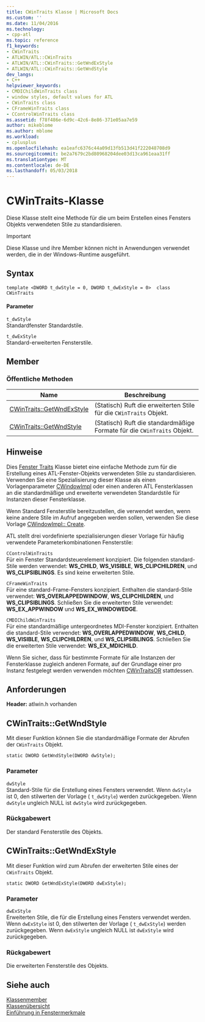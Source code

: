 ```yaml
---
title: CWinTraits Klasse | Microsoft Docs
ms.custom: ''
ms.date: 11/04/2016
ms.technology:
- cpp-atl
ms.topic: reference
f1_keywords:
- CWinTraits
- ATLWIN/ATL::CWinTraits
- ATLWIN/ATL::CWinTraits::GetWndExStyle
- ATLWIN/ATL::CWinTraits::GetWndStyle
dev_langs:
- C++
helpviewer_keywords:
- CMDIChildWinTraits class
- window styles, default values for ATL
- CWinTraits class
- CFrameWinTraits class
- CControlWinTraits class
ms.assetid: f78f486e-6d9c-42c6-8e86-371e05aa7e59
author: mikeblome
ms.author: mblome
ms.workload:
- cplusplus
ms.openlocfilehash: ea1eafc6376c44a09d13fb513d41f222048708d9
ms.sourcegitcommit: be2a7679c2bd80968204dee03d13ca961eaa31ff
ms.translationtype: MT
ms.contentlocale: de-DE
ms.lasthandoff: 05/03/2018
---
```

# <a name="cwintraits-class"></a>CWinTraits-Klasse
Diese Klasse stellt eine Methode für die um beim Erstellen eines Fensters Objekts verwendeten Stile zu standardisieren.  
  
> [!IMPORTANT]
>  Diese Klasse und ihre Member können nicht in Anwendungen verwendet werden, die in der Windows-Runtime ausgeführt.  
  
## <a name="syntax"></a>Syntax  
  
```
template <DWORD t_dwStyle = 0, DWORD t_dwExStyle = 0>  class CWinTraits
```  
  
#### <a name="parameters"></a>Parameter  
 `t_dwStyle`  
 Standardfenster Standardstile.  
  
 `t_dwExStyle`  
 Standard-erweiterten Fensterstile.  
  
## <a name="members"></a>Member  
  
### <a name="public-methods"></a>Öffentliche Methoden  
  
|Name|Beschreibung|  
|----------|-----------------|  
|[CWinTraits::GetWndExStyle](#getwndexstyle)|(Statisch) Ruft die erweiterten Stile für die `CWinTraits` Objekt.|  
|[CWinTraits::GetWndStyle](#getwndstyle)|(Statisch) Ruft die standardmäßige Formate für die `CWinTraits` Objekt.|  
  
## <a name="remarks"></a>Hinweise  
 Dies [Fenster Traits](../../atl/understanding-window-traits.md) Klasse bietet eine einfache Methode zum für die Erstellung eines ATL-Fenster-Objekts verwendeten Stile zu standardisieren. Verwenden Sie eine Spezialisierung dieser Klasse als einen Vorlagenparameter [CWindowImpl](../../atl/reference/cwindowimpl-class.md) oder einen anderen ATL Fensterklassen an die standardmäßige und erweiterte verwendeten Standardstile für Instanzen dieser Fensterklasse.  
  
 Wenn Standard Fensterstile bereitzustellen, die verwendet werden, wenn keine andere Stile im Aufruf angegeben werden sollen, verwenden Sie diese Vorlage [CWindowImpl:: Create](../../atl/reference/cwindowimpl-class.md#create).  
  
 ATL stellt drei vordefinierte spezialisierungen dieser Vorlage für häufig verwendete Parameterkombinationen Fensterstile:  
  
 `CControlWinTraits`  
 Für ein Fenster Standardsteuerelement konzipiert. Die folgenden standard-Stile werden verwendet: **WS_CHILD**, **WS_VISIBLE**, **WS_CLIPCHILDREN**, und **WS_CLIPSIBLINGS**. Es sind keine erweiterten Stile.  
  
 `CFrameWinTraits`  
 Für eine standard-Frame-Fensters konzipiert. Enthalten die standard-Stile verwendet: **WS_OVERLAPPEDWINDOW**, **WS_CLIPCHILDREN**, und **WS_CLIPSIBLINGS**. Schließen Sie die erweiterten Stile verwendet: **WS_EX_APPWINDOW** und **WS_EX_WINDOWEDGE**.  
  
 `CMDIChildWinTraits`  
 Für eine standardmäßige untergeordnetes MDI-Fenster konzipiert. Enthalten die standard-Stile verwendet: **WS_OVERLAPPEDWINDOW**, **WS_CHILD**, **WS_VISIBLE**, **WS_CLIPCHILDREN**, und **WS_CLIPSIBLINGS**. Schließen Sie die erweiterten Stile verwendet: **WS_EX_MDICHILD**.  
  
 Wenn Sie sicher, dass für bestimmte Formate für alle Instanzen der Fensterklasse zugleich anderen Formate, auf der Grundlage einer pro Instanz festgelegt werden verwenden möchten [CWinTraitsOR](../../atl/reference/cwintraitsor-class.md) stattdessen.  
  
## <a name="requirements"></a>Anforderungen  
 **Header:** atlwin.h vorhanden  
  
##  <a name="getwndstyle"></a>  CWinTraits::GetWndStyle  
 Mit dieser Funktion können Sie die standardmäßige Formate der Abrufen der `CWinTraits` Objekt.  
  
```
static DWORD GetWndStyle(DWORD dwStyle);
```  
  
### <a name="parameters"></a>Parameter  
 `dwStyle`  
 Standard-Stile für die Erstellung eines Fensters verwendet. Wenn `dwStyle` ist 0, den stilwerten der Vorlage ( `t_dwStyle`) werden zurückgegeben. Wenn `dwStyle` ungleich NULL ist `dwStyle` wird zurückgegeben.  
  
### <a name="return-value"></a>Rückgabewert  
 Der standard Fensterstile des Objekts.  
  
##  <a name="getwndexstyle"></a>  CWinTraits::GetWndExStyle  
 Mit dieser Funktion wird zum Abrufen der erweiterten Stile eines der `CWinTraits` Objekt.  
  
```
static DWORD GetWndExStyle(DWORD dwExStyle);
```  
  
### <a name="parameters"></a>Parameter  
 `dwExStyle`  
 Erweiterten Stile, die für die Erstellung eines Fensters verwendet werden. Wenn `dwExStyle` ist 0, den stilwerten der Vorlage ( `t_dwExStyle`) werden zurückgegeben. Wenn `dwExStyle` ungleich NULL ist `dwExStyle` wird zurückgegeben.  
  
### <a name="return-value"></a>Rückgabewert  
 Die erweiterten Fensterstile des Objekts.  
  
## <a name="see-also"></a>Siehe auch  
 [Klassenmember](http://msdn.microsoft.com/en-us/dbe6a147-3f01-4aea-a3fb-fe6ebadc31f8)   
 [Klassenübersicht](../../atl/atl-class-overview.md)   
 [Einführung in Fenstermerkmale](../../atl/understanding-window-traits.md)
